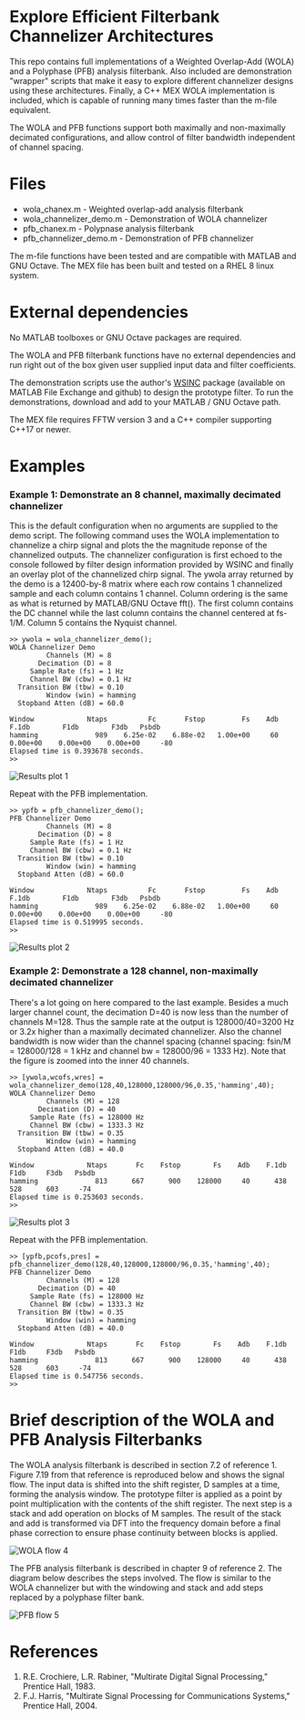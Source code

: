 # Explore Efficient Filterbank Channelizer Architectures

This repo contains full implementations of a Weighted Overlap-Add (WOLA) and a Polyphase (PFB) analysis filterbank. Also included are demonstration "wrapper" scripts that make it easy to explore different channelizer designs using these architectures. Finally, a C++ MEX WOLA implementation is included, which is capable of running many times faster than the m-file equivalent.

The WOLA and PFB functions support both maximally and non-maximally decimated configurations, and allow control of filter bandwidth independent of channel spacing.

# Files
* wola_chanex.m - Weighted overlap-add analysis filterbank
* wola_channelizer_demo.m - Demonstration of WOLA channelizer
* pfb_chanex.m - Polypnase analysis filterbank
* pfb_channelizer_demo.m - Demonstration of PFB channelizer

The m-file functions have been tested and are compatible with MATLAB and GNU Octave. The MEX file has been built and tested on a RHEL 8 linux system.

# External dependencies

No MATLAB toolboxes or GNU Octave packages are required.

The WOLA and PFB filterbank functions have no external dependencies and run right out of the box given user supplied input data and filter coefficients.

The demonstration scripts use the author's [WSINC](https://www.mathworks.com/matlabcentral/fileexchange/181174-wsinc) package (available on MATLAB File Exchange and github) to design the prototype filter. To run the demonstrations, download and add to your MATLAB / GNU Octave path.

The MEX file requires FFTW version 3 and a C++ compiler supporting C++17 or newer.

# Examples

### Example 1: Demonstrate an 8 channel, maximally decimated channelizer
This is the default configuration when no arguments are supplied to the demo script. The following command uses the WOLA implementation to channelize a chirp signal and plots the the magnitude reponse of the channelized outputs. The channelizer configuration is first echoed to the console followed by filter design information provided by WSINC and finally an overlay plot of the channelized chirp signal. The ywola array returned by the demo is a 12400-by-8 matrix where each row contains 1 channelized sample and each column contains 1 channel. Column ordering is the same as what is returned by MATLAB/GNU Octave fft(). The first column contains the DC channel while the last column contains the channel centered at fs-1/M. Column 5 contains the Nyquist channel.
```
>> ywola = wola_channelizer_demo();
WOLA Channelizer Demo
         Channels (M) = 8
       Decimation (D) = 8
     Sample Rate (fs) = 1 Hz
     Channel BW (cbw) = 0.1 Hz
  Transition BW (tbw) = 0.10
         Window (win) = hamming
  Stopband Atten (dB) = 60.0

Window             Ntaps          Fc       Fstop         Fs    Adb       F.1db        F1db        F3db   Psbdb
hamming              989    6.25e-02    6.88e-02   1.00e+00     60    0.00e+00    0.00e+00    0.00e+00     -80
Elapsed time is 0.393678 seconds.
>> 
```
![Results plot 1](./images/example_1a.png "WOLA 8 channel max D")

Repeat with the PFB implementation.
```
>> ypfb = pfb_channelizer_demo();
PFB Channelizer Demo
         Channels (M) = 8
       Decimation (D) = 8
     Sample Rate (fs) = 1 Hz
     Channel BW (cbw) = 0.1 Hz
  Transition BW (tbw) = 0.10
         Window (win) = hamming
  Stopband Atten (dB) = 60.0

Window             Ntaps          Fc       Fstop         Fs    Adb       F.1db        F1db        F3db   Psbdb
hamming              989    6.25e-02    6.88e-02   1.00e+00     60    0.00e+00    0.00e+00    0.00e+00     -80
Elapsed time is 0.519995 seconds.
>>
```
![Results plot 2](./images/example_1b.png "PFB 8 channel max D")

### Example 2: Demonstrate a 128 channel, non-maximally decimated channelizer
There's a lot going on here compared to the last example. Besides a much larger channel count, the decimation D=40 is now less than the number of channels M=128. Thus the sample rate at the output is 128000/40=3200 Hz or 3.2x higher than a maximally decimated channelizer. Also the channel bandwidth is now wider than the channel spacing (channel spacing: fsin/M = 128000/128 = 1 kHz and channel bw = 128000/96 = 1333 Hz). Note that the figure is zoomed into the inner 40 channels.
```
>> [ywola,wcofs,wres] = wola_channelizer_demo(128,40,128000,128000/96,0.35,'hamming',40);
WOLA Channelizer Demo
         Channels (M) = 128
       Decimation (D) = 40
     Sample Rate (fs) = 128000 Hz
     Channel BW (cbw) = 1333.3 Hz
  Transition BW (tbw) = 0.35
         Window (win) = hamming
  Stopband Atten (dB) = 40.0

Window             Ntaps       Fc    Fstop        Fs    Adb    F.1db     F1db     F3db   Psbdb
hamming              813      667      900    128000     40      438      528      603     -74
Elapsed time is 0.253603 seconds.
>>
```
![Results plot 3](./images/example_2.png "WOLA 128 channel nonmax D zoom plot")

Repeat with the PFB implementation.
```
>> [ypfb,pcofs,pres] = pfb_channelizer_demo(128,40,128000,128000/96,0.35,'hamming',40);
PFB Channelizer Demo
         Channels (M) = 128
       Decimation (D) = 40
     Sample Rate (fs) = 128000 Hz
     Channel BW (cbw) = 1333.3 Hz
  Transition BW (tbw) = 0.35
         Window (win) = hamming
  Stopband Atten (dB) = 40.0

Window             Ntaps       Fc    Fstop        Fs    Adb    F.1db     F1db     F3db   Psbdb
hamming              813      667      900    128000     40      438      528      603     -74
Elapsed time is 0.547756 seconds.
>> 
```

# Brief description of the WOLA and PFB Analysis Filterbanks

The WOLA analysis filterbank is described in section 7.2 of reference 1. Figure 7.19 from that reference is reproduced below and shows the signal flow. The input data is shifted into the shift register, D samples at a time, forming the analysis window. The prototype filter is applied as a point by point multiplication with the contents of the shift register. The next step is a stack and add operation on blocks of M samples. The result of the stack and add is transformed via DFT into the frequency domain before a final phase correction to ensure phase continuity between blocks is applied.

![WOLA flow 4](./images/wola_flow_2.png "WOLA algorithm")

The PFB analysis filterbank is described in chapter 9 of reference 2. The diagram below describes the steps involved. The flow is similar to the WOLA channelizer but with the windowing and stack and add steps replaced by a polyphase filter bank.

![PFB flow 5](./images/pfb_flow_2.png "PFB algorithm")

# References
1. R.E. Crochiere, L.R. Rabiner, "Multirate Digital Signal Processing," Prentice Hall, 1983.
2. F.J. Harris, "Multirate Signal Processing for Communications Systems," Prentice Hall, 2004.
